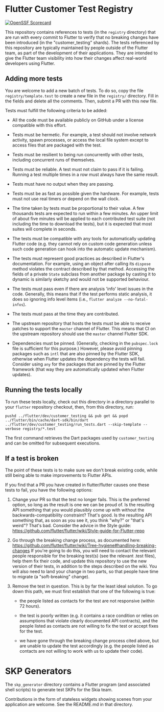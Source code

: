 # Flutter Customer Test Registry

[![OpenSSF Scorecard](https://api.securityscorecards.dev/projects/github.com/flutter/tests/badge)](https://api.securityscorecards.dev/projects/github.com/flutter/tests)

This repository contains references to tests (in the `registry`
directory) that are run with every commit to Flutter to verify that no
breaking changes have been introduced (in the "customer_testing"
shards). The tests referenced by this repository are typically
maintained by people outside of the Flutter team, as part of the
development of their applications. They are intended to give the
Flutter team visibility into how their changes affect real-world
developers using Flutter.

## Adding more tests

You are welcome to add a new batch of tests. To do so, copy the file
`registry/template.test` to create a new file in the `registry/`
directory. Fill in the fields and delete all the comments. Then,
submit a PR with this new file.

Tests must fulfill the following criteria to be added:

* All the code must be available publicly on GitHub under a license
  compatible with this effort.

* Tests must be hermetic. For example, a test should not involve
  network activity, spawn processes, or access the local file system
  except to access files that are packaged with the test.

* Tests must be resilient to being run concurrently with other tests,
  including concurrent runs of themselves.

* Tests must be reliable. A test must not claim to pass if it is
  failing. Running a test multiple times in a row must always have the
  same result.

* Tests must have no output when they are passing.

* Tests must be as fast as possible given the hardware. For example,
  tests must not use real timers or depend on the wall clock.

* The time taken by tests must be proportional to their value. A few
  thousands tests are expected to run within a few minutes. An upper
  limit of about five minutes will be applied to each contributed test
  suite (not including the time to download the tests), but it is
  expected that most suites will complete in seconds.

* The tests must be compatible with any tools for automatically
  updating Flutter code (e.g. they cannot rely on custom code
  generation unless such code generation can hook into the automatic
  update mechanism).

* The tests must represent good practices as described in Flutter's
  documentation. For example, using an object after calling its
  `dispose` method violates the contract described by that method.
  Accessing the fields of a private `State` subclass from another
  package by casting it to dynamic is similarly sketchy and would not
  be supported behaviour.

* The tests must pass even if there are analysis 'info' level issues
  in the code. Generally, this means that if the test performs static
  analysis, it does so ignoring info level items (i.e., `flutter
  analyze --no-fatal-infos`).

* The tests must pass at the time they are contributed.

* The upstream repository that hosts the tests must be able to receive patches
  to support the `master` channel of Flutter. This means that CI on the
  upstream repository should use the `master` channel Flutter SDK.

* Dependencies must be pinned. (Generally, checking in the
  `pubspec.lock` file is sufficient for this purpose.) However,
  please avoid pinning packages such as `intl` that are also pinned
  by the Flutter SDK, otherwise when Flutter updates the dependency
  the tests will fail. Consider using `any` for the packages that are
  pinned by the Flutter framework (that way they are automatically
  updated when Flutter updates).


## Running the tests locally

To run these tests locally, check out this directory in a directory
parallel to your `flutter` repository checkout, then, from this
directory, run:

```
pushd ../flutter/dev/customer_testing && pub get && popd
../flutter/bin/cache/dart-sdk/bin/dart ../flutter/dev/customer_testing/run_tests.dart --skip-template --verbose registry/*.test
```

The first command retrieves the Dart packages used by `customer_testing`
and can be omitted for subsequent executions.

## If a test is broken

The point of these tests is to make sure we don't break existing code,
while still being able to make improvements to Flutter APIs.

If you find that a PR you have created in flutter/flutter causes one
these tests to fail, you have the following options:

1. Change your PR so that the test no longer fails. This is the
   preferred option, so long as the result is one we can be proud of.
   Is the resulting API something that you would plausibly come up
   with without the backwards-compatibility constraint? That's good.
   Is the resulting API something that, as soon as you see it, you
   think "why?" or "that's weird"? That's bad. Consider the advice in
   the Style guide:
   https://github.com/flutter/flutter/wiki/Style-guide-for-Flutter-repo

2. Go through the breaking change process, as documented here:
   https://github.com/flutter/flutter/wiki/Tree-hygiene#handling-breaking-changes
   If you're going to do this, you will need to contact the relevant
   people responsible for the breaking test(s) (see the relevant .test
   files), help them fix their code, and update this repository to use
   the new version of their tests, in addition to the steps described
   on the wiki. You will also need to land your change in two parts,
   so that people have time to migrate (a "soft-breaking" change).

3. Remove the test in question. This is by far the least ideal
   solution. To go down this path, we must first establish that one of
   the following is true:

    - the people listed as contacts for the test are not responsive (within 72 hours).

    - the test is poorly written (e.g. it contains a race condition or
      relies on assumptions that violate clearly documented API
      contracts), and the people listed as contacts are not willing to
      fix the test or accept fixes for the test.

    - we have gone through the breaking change process cited above,
      but are unable to update the test accordingly (e.g. the people
      listed as contacts are not willing to work with us to update
      their code).


# SKP Generators

The `skp_generator` directory contains a Flutter program (and
associated shell scripts) to generate test SKPs for the Skia team.

Contributions in the form of stateless widgets showing scenes from
your application are welcome. See the README.md in that directory.
